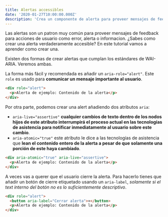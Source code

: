```yaml
---
title: Alertas accessibles
date: '2020-01-27T10:00:00.000Z'
description: 'Crea un componente de alerta para proveer mensajes de feedback para acciones de usuarios'
---
```


Las alertas son un patron muy común para proveer mensajes de feedback para acciones de usuario como error, alerta o informacion. ¿Sabes como crear una alerta verdaderamente accesible? En este tutorial vamos a aprender como crear una.

Existen dos formas de crear alertas que cumplan los estándares de WAI-ARIA. Veremos ambas.

La forma más fácil y recomendada es añadir un `aria-role="alert"`. Este `role` es usado para **comunicar un mensaje importante al usuario**.

```html
<div role="alert">
  <p>Alerta de ejemplo: Contenido de la alerta</p>
</div>
```

Por otra parte, podemos crear una alert añadiendo dos atributos `aria`:

* `aria-live="assertive"` **cualquier cambios de texto dentro de los nodos hijos de este atributo interrumpirá el proceso actual en las tecnologías de asistencia para notificar inmediatamente al usuario sobre este cambio**.
* `aria-atomic="true"` este atributo le dice a las tecnologías de asistencia que **lean el contenido entero de la alerta a pesar de que solamente una porción de este haya cambiado**.

```html
<div aria-atomic="true" aria-live="assertive">
  <p>Alerta de ejemplo: Contenido de la alerta</p>
</div>
```

A veces vas a querer que el usuario cierre la alerta. Para hacerlo tienes que añadir un botón de cierre etiquetado usando un `aria-label`, _solamente si el text interno del botón no es lo suficientemente descriptivo_.

```html
<div role="alert">
  <button aria-label="Cerrar alerta">×</button>
  <p>Alerta de ejemplo: Contenido de la alerta</p>
</div>
```
